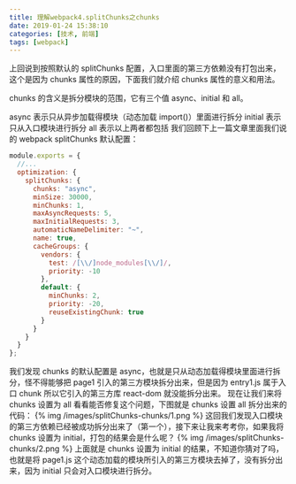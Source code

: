 ```yaml
---
title: 理解webpack4.splitChunks之chunks
date: 2019-01-24 15:38:10
categories: [技术, 前端]
tags: [webpack]
---
```


上回说到按照默认的 splitChunks 配置，入口里面的第三方依赖没有打包出来，这个是因为 chunks 属性的原因，下面我们就介绍 chunks 属性的意义和用法。

<!-- more -->

chunks 的含义是拆分模块的范围，它有三个值 async、initial 和 all。

async 表示只从异步加载得模块（动态加载 import()）里面进行拆分
initial 表示只从入口模块进行拆分
all 表示以上两者都包括
我们回顾下上一篇文章里面我们说的 webpack splitChunks 默认配置：

```javascript
module.exports = {
  //...
  optimization: {
    splitChunks: {
      chunks: "async",
      minSize: 30000,
      minChunks: 1,
      maxAsyncRequests: 5,
      maxInitialRequests: 3,
      automaticNameDelimiter: "~",
      name: true,
      cacheGroups: {
        vendors: {
          test: /[\\/]node_modules[\\/]/,
          priority: -10
        },
        default: {
          minChunks: 2,
          priority: -20,
          reuseExistingChunk: true
        }
      }
    }
  }
};
```

我们发现 chunks 的默认配置是 async，也就是只从动态加载得模块里面进行拆分，怪不得能够把 page1 引入的第三方模块拆分出来，但是因为 entry1.js 属于入口 chunk 所以它引入的第三方库 react-dom 就没能拆分出来。
现在让我们来将 chunks 设置为 all 看看能否修复这个问题，下图就是 chunks 设置 all 拆分出来的代码：
{% img /images/splitChunks-chunks/1.png %}
这回我们发现入口模块的第三方依赖已经被成功拆分出来了（第一个），接下来让我来考考你，如果我将 chunks 设置为 initial，打包的结果会是什么呢？
{% img /images/splitChunks-chunks/2.png %}
上面就是 chunks 设置为 initial 的结果，不知道你猜对了吗，也就是将 page1.js 这个动态加载的模块所引入的第三方模块去掉了，没有拆分出来，因为 initial 只会对入口模块进行拆分。
